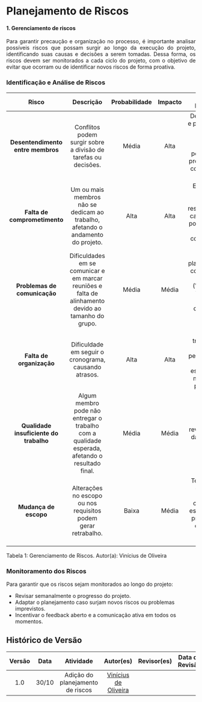 <!--
Focos_2: Artefato Independente de Metodologia (ou seja, generalista).

Entrega Mínima: 1 artefato generalista (ESCOPO: 5W2H; Mapa Mental; Diagrama Causa-Efeito; Rich Picture; Léxico (ou Glossário) ou Planos de Risco, Custo e Tempo).

Apresentação (em sala) explicando o artefato elaborado, com: (i) rastro claro aos membros participantes (MOSTRAR QUADRO DE PARTICIPAÇÕES & COMMITS); (ii) justificativas & senso crítico sobre o trabalho realizado, e (iii) comentários gerais sobre o trabalho em equipe. Tempo da Apresentação: +/- 5min. Recomendação: Apresentar diretamente via Wiki ou GitPages do Projeto. Baixar os conteúdos com antecedência, evitando problemas de internet no momento de exposição nas Dinâmicas de Avaliação.

A Wiki ou GitPages do Projeto deve conter um tópico dedicado ao Módulo Artefato Generalista, com 1 artefato que seja independente de metodologia adotada, histórico de versões, referências, e demais detalhamentos gerados pela equipe nesse escopo.

Demais orientações disponíveis nas Diretrizes (vide Moodle). -->

# **Planejamento de Riscos**

#### **1. Gerenciamento de riscos**

<p style="text-align: justify;">
Para garantir precaução e organização no processo, é importante analisar possíveis riscos que possam surgir ao longo da execução do projeto, identificando suas causas e decisões a serem tomadas. Dessa forma, os riscos devem ser monitorados a cada ciclo do projeto, com o objetivo de evitar que ocorram ou de identificar novos riscos de forma proativa.
</p>

### **Identificação e Análise de Riscos**

|               **Risco**                |                                            **Descrição**                                             | **Probabilidade** | **Impacto** |                                          **Plano de Mitigação**                                          |
| :------------------------------------: | :--------------------------------------------------------------------------------------------------: | :---------------: | :---------: | :------------------------------------------------------------------------------------------------------: |
|   **Desentendimento entre membros**    |                    Conflitos podem surgir sobre a divisão de tarefas ou decisões.                    |       Média       |    Alta     | Definir regras e papéis desde o início, realizar reuniões periódicas, e promover uma comunicação aberta. |
|      **Falta de comprometimento**      |           Um ou mais membros não se dedicam ao trabalho, afetando o andamento do projeto.            |       Alta        |    Alta     |  Estabelecer prazos internos, responsabilizar cada membro por entregas e manter a comunicação contínua.  |
|      **Problemas de comunicação**      | Dificuldades em se comunicar e em marcar reuniões e falta de alinhamento devido ao tamanho do grupo. |       Média       |    Média    | Usar plataformas de comunicação eficientes (WhatsApp, Telegram, Teams) e definir uma rotina de contato.  |
|        **Falta de organização**        |                        Dificuldade em seguir o cronograma, causando atrasos.                         |       Alta        |    Alta     |          Dividir o trabalho em etapas pequenas com prazos específicos e monitorar o progresso.           |
| **Qualidade insuficiente do trabalho** |   Algum membro pode não entregar o trabalho com a qualidade esperada, afetando o resultado final.    |       Média       |    Média    |                               Realizar revisões antes das entregas finais                                |
|         **Mudança de escopo**          |                    Alterações no escopo ou nos requisitos podem gerar retrabalho.                    |       Baixa       |    Média    |   Ter um plano detalhado inicial e confirmar o escopo com o professor ou orientador antes de começar.    |

Tabela 1: Gerenciamento de Riscos.
Autor(a): Vinícius de Oliveira

### **Monitoramento dos Riscos**

Para garantir que os riscos sejam monitorados ao longo do projeto:

- Revisar semanalmente o progresso do projeto.
- Adaptar o planejamento caso surjam novos riscos ou problemas imprevistos.
- Incentivar o feedback aberto e a comunicação ativa em todos os momentos.

## Histórico de Versão

| Versão | Data  |            Atividade             |                           Autor(es)                            |                     Revisor(es)                     | Data de Revisão |
| :----: | :---: | :------------------------------: | :------------------------------------------------------------: | :-------------------------------------------------: | :-------------: |
|  1.0   | 30/10 | Adição do planejamento de riscos | [Vinícius de Oliveira](https://github.com/ViniciussdeOliveira) | <!--[nome](https://github.com/Usuario do github)--> | <!-- xx/xx -->  |
